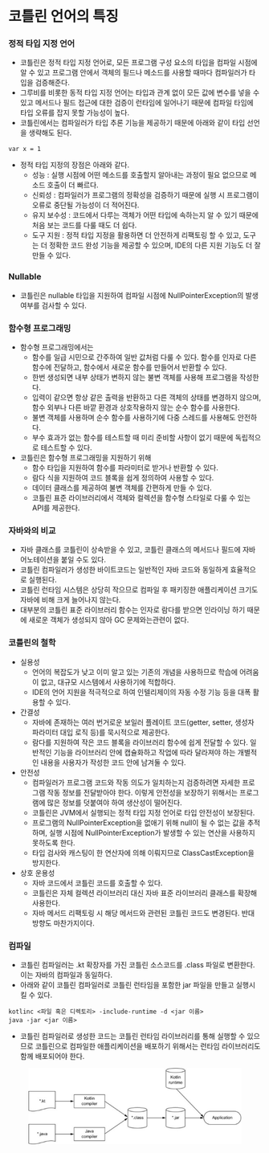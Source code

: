# 코틀린 언어의 특징



### 정적 타입 지정 언어

* 코틀린은 정적 타입 지정 언어로, 모든 프로그램 구성 요소의 타입을 컴파일 시점에 알 수 있고 프로그램 안에서 객체의 필드나 메소드를 사용할 때마다 컴파일러가 타입을 검증해준다.
* 그루비를 비롯한 동적 타입 지정 언어는 타입과 관계 없이 모든 값에 변수를 넣을 수 있고 메서드나 필드 접근에 대한 검증이 런타임에 일어나기 때문에 컴파일 타임에 타입 오류를 잡지 못할 가능성이 높다.
* 코틀린에서는 컴파일러가 타입 추론 기능을 제공하기 때문에 아래와 같이 타입 선언을 생략해도 된다.

```
var x = 1
```

* 정적 타입 지정의 장점은 아래와 같다.
  * 성능 : 실행 시점에 어떤 메소드를 호출할지 알아내는 과정이 필요 없으므로 메소드 호출이 더 빠르다.
  * 신뢰성 : 컴파일러가 프로그램의 정확성을 검증하기 때문에 실행 시 프로그램이 오류로 중단될 가능성이 더 적어진다.
  * 유지 보수성 : 코드에서 다루는 객체가 어떤 타입에 속하는지 알 수 있기 때문에 처음 보는 코드를 다룰 때도 더 쉽다.
  * 도구 지원 : 정적 타입 지정을 활용하면 더 안전하게 리팩토링 할 수 있고, 도구는 더 정확한 코드 완성 기능을 제공할 수 있으며, IDE의 다른 지원 기능도 더 잘 만들 수 있다.

### Nullable&#x20;

* 코틀린은 nullable 타입을 지원하여 컴파일 시점에 NullPointerException의 발생 여부를 검사할 수 있다.

### 함수형 프로그래밍

* 함수형 프로그래밍에서는&#x20;
  * 함수를 일급 시민으로 간주하여 일반 값처럼 다룰 수 있다. 함수를 인자로 다른 함수에 전달하고, 함수에서 새로운 함수를 만들어서 반환할 수 있다.
  * 한번 생성되면 내부 상태가 변하지 않는 불변 객체를 사용해 프로그램을 작성한다.
  * 입력이 같으면 항상 같은 출력을 반환하고 다른 객체의 상태를 변경하지 않으며, 함수 외부나 다른 바깥 환경과 상호작용하지 않는 순수 함수를 사용한다.
  * 불변 객체를 사용하며 순수 함수를 사용하기에 다중 스레드를 사용해도 안전하다.
  * 부수 효과가 없는 함수를 테스트할 때 미리 준비할 사항이 없기 때문에 독립적으로 테스트할 수 있다.
* 코틀린은 함수형 프로그래밍을 지원하기 위해
  * 함수 타입을 지원하여 함수를 파라미터로 받거나 반환할 수 있다.
  * 람다 식을 지원하여 코드 블록을 쉽게 정의하여 사용할 수 있다.
  * 데이터 클래스를 제공하여 불변 객체를 간편하게 만들 수 있다.
  * 코틀린 표준 라이브러리에서 객체와 컬렉션을 함수형 스타일로 다룰 수 있는 API를 제공한다.

### 자바와의 비교

* 자바 클래스를 코틀린이 상속받을 수 있고, 코틀린 클래스의 메서드나 필드에 자바 어노테이션을 붙일 수도 있다.
* 코틀린 컴파일러가 생성한 바이트코드는 일반적인 자바 코드와 동일하게 효율적으로 실행된다.
* 코틀린 런타임 시스템은 상당히 작으므로 컴파일 후 패키징한 애플리케이션 크기도 자바에 비해 크게 늘어나지 않는다.
* 대부분의 코틀린 표준 라이브러리 함수는 인자로 람다를 받으면 인라이닝 하기 때문에 새로운 객체가 생성되지 않아 GC 문제와는관련이 없다.

### 코틀린의 철학

* 실용성
  * 언어의 복잡도가 낮고 이미 알고 있는 기존의 개념을 사용하므로 학습에 어려움이 없고, 대규모 시스템에서 사용하기에 적합하다.
  * IDE의 언어 지원을 적극적으로 하여 인텔리제이의 자동 수정 기능 등을 대폭 활용할 수 있다.
* 간결성
  * 자바에 존재하는 여러 번거로운 보일러 플레이트 코드(getter, setter, 생성자 파라미터 대입 로직 등)를 묵시적으로 제공한다.
  * 람다를 지원하여 작은 코드 블록을 라이브러리 함수에 쉽게 전달할 수 있다. 일반적인 기능을 라이브러리 안에 캡슐화하고 작업에 따라 달라져야 하는 개별적인 내용을 사용자가 작성한 코드 안에 남겨둘 수 있다.
* 안전성
  * 컴파일러가 프로그램 코드와 작동 의도가 일치하는지 검증하려면 자세한 프로그램 작동 정보를 전달받아야 한다. 이렇게 안전성을 보장하기 위해서는 프로그램에 많은 정보를 덧붙여야 하여 생산성이 떨어진다.
  * 코틀린은 JVM에서 실행되는 정적 타입 지정 언어로 타입 안전성이 보장된다.
  * 프로그램의 NullPointerException을 없애기 위해 null이 될 수 없는 값을 추적하며, 실행 시점에 NullPointerException가 발생할 수 있는 연산을 사용하지 못하도록 한다.
  * 타입 검사와 캐스팅이 한 연산자에 의해 이뤄지므로 ClassCastException을 방지한다.
* 상호 운용성
  * 자바 코드에서 코틀린 코드를 호출할 수 있다.
  * 코틀린은 자체 컬렉션 라이브러리 대신 자바 표준 라이브러리 클래스를 확장해 사용한다.
  * 자바 메서드 리팩토링 시 해당 메서드와 관련된 코틀린 코드도 변경된다. 반대 방향도 마찬가지이다.

### 컴파일

* 코틀린 컴파일러는 .kt 확장자를 가진 코틀린 소스코드를 .class 파일로 변환한다. 이는 자바의 컴파일과 동일하다.
* 아래와 같이 코틀린 컴파일러로 코틀린 런타임을 포함한 jar 파일을 만들고 실행시킬 수 있다.

```
kotlinc <파일 혹은 디렉토리> -include-runtime -d <jar 이름>
java -jar <jar 이름>
```

* 코틀린 컴파일러로 생성한 코드는 코틀린 런타임 라이브러리를 통해 실행할 수 있으므로 코틀린으로 컴파일한 애플리케이션을 배포하기 위해서는 런타임 라이브러리도 함께 배포되어야 한다.

<figure><img src="../../.gitbook/assets/image (17).png" alt=""><figcaption></figcaption></figure>
